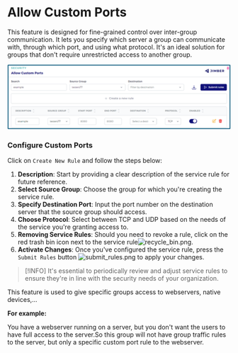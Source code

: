 # Allow Custom Ports

This feature is designed for fine-grained control over inter-group communication. It lets you specify which server a group can communicate with, through which port, and using what protocol. It's an ideal solution for groups that don't require unrestricted access to another group.

![allow_custom_ports.png](allow_custom_ports.png ':size=800')

### Configure Custom Ports

Click on `Create New Rule` and follow the steps below:  

1. **Description**: Start by providing a clear description of the service rule for future reference.
2. **Select Source Group**: Choose the group for which you're creating the service rule.
3. **Specify Destination Port**: Input the port number on the destination server that the source group should access.
4. **Choose Protocol**: Select between TCP and UDP based on the needs of the service you're granting access to.
5. **Removing Service Rules**: Should you need to revoke a rule, click on the red trash bin icon next to the service rule![recycle_bin.png](/icon_delete.png ':size=35'). 
6. **Activate Changes**: Once you've configured the service rule, press the `Submit Rules` button ![submit_rules.png](/submit_rules.png ':size=100') to apply your changes.

> [!INFO] 
> It's essential to periodically review and adjust service rules to ensure they're in line with the security needs of your organization.

This feature is used to give specific groups access to webservers, native devices,...

**For example:** 

You have a webserver running on a server, but you don't want the users to have full access to the server.So this group will not have group traffic rules to the server, but only a specific custom port rule to the webserver.